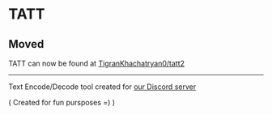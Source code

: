 # TATT

## Moved
TATT can now be found at [TigranKhachatryan0/tatt2](https://github.com/TigranKhachatryan0/tatt2)

<hr>

Text Encode/Decode tool created for [our Discord server](https://discord.gg/rMKmCfqH)

( Created for fun pursposes =) )
